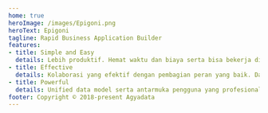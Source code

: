 ```yaml
---
home: true
heroImage: /images/Epigoni.png
heroText: Epigoni
tagline: Rapid Business Application Builder
features:
- title: Simple and Easy
  details: Lebih produktif. Hemat waktu dan biaya serta bisa bekerja di mana saja.
- title: Effective
  details: Kolaborasi yang efektif dengan pembagian peran yang baik. Dan deployment yang mudah dengan minimal dependency.
- title: Powerful
  details: Unified data model serta antarmuka pengguna yang profesional, konsisten dan intuitif.
footer: Copyright © 2018-present Agyadata
---
```

